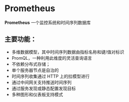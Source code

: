 # Prometheus

**Prometheus** 一个监控系统和时间序列数据库

## 主要功能：

- 多维数据模型，其中时间序列数据由指标名称和键/值对标识 
- PromQL，一种利用此维度的灵活查询语言 
- 不依赖分布式存储；
- 单个服务器节点是自治的 
- 时间序列收集通过 HTTP 上的拉模型进行 
- 通过中间网关支持推送时间序列 
- 通过服务发现或静态配置发现目标 
- 多种图形和仪表板支持模式
